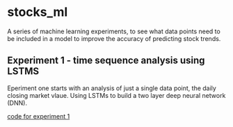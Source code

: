 # stocks_ml
A series of machine learning experiments, to see what data points need to be included in a model to improve the accuracy of predicting stock trends.

## Experiment 1 - time sequence analysis using LSTMS
Eperiment one starts with an analysis of just a single data point, the daily closing market vlaue. Using LSTMs to build a two layer deep neural network (DNN).

[code for experiment 1](https://github.com/dcarlyle/stocks_ml/blob/master/stockdemo.ipynb)
